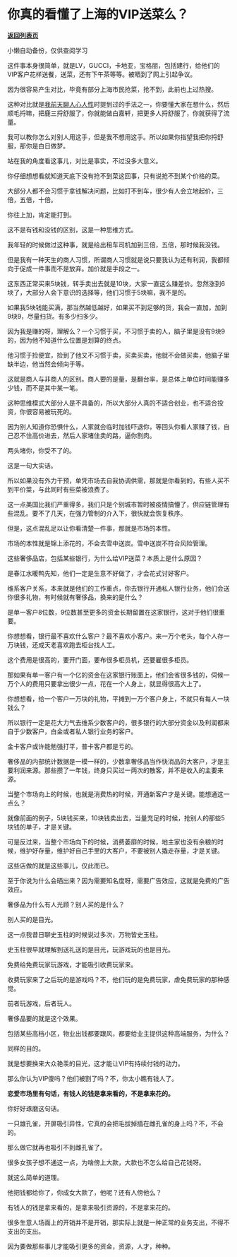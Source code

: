 # 你真的看懂了上海的VIP送菜么？

[**返回列表页**](/gzh/记忆承载)

小懒自动备份，仅供查阅学习

这件事本身很简单，就是LV，GUCCI，卡地亚，宝格丽，包括建行，给他们的VIP客户花样送餐，送菜，还有下午茶等等。被晒到了网上引起争议。

  

因为很容易产生对比，毕竟有部分上海市民抢菜，抢不到，此前也上过热搜。

  

这种对比就是[我前天聊人心人性](http://mp.weixin.qq.com/s?__biz=MzU0MjYwNDU2Mw==&mid=2247504731&idx=1&sn=d723768de91f3141afc58fec60b8dd3e&chksm=fb1abf27cc6d363134fcb14b03bd41de2be9a58e755ced44770641aedeaa1cbce2dab800db79&scene=21#wechat_redirect)时提到过的手法之一，你要懂大家在想什么，然后顺毛捋嘛，把鹿三捋舒服了，你就能做白嘉轩，把更多人捋舒服了，你就获得了流量。  

  

我可以教你怎么对别人用这手，但是我不想用这手。所以如果你指望我把你捋舒服，那你是白日做梦。  

  

站在我的角度看这事儿，对比是事实，不过没多大意义。  

  

你仔细想想看就知道天底下没有抢不到菜这回事，只有说抢不到某个价格的菜。  

  

大部分人都不会习惯于拿钱解决问题，比如打不到车，很少有人会立地起价，三倍，五倍，十倍。  

  

你往上加，肯定能打到。

  

这不是有钱和没钱的区别，这是一种思维方式。  

  

我年轻的时候做过这种事，就是给出租车司机加到三倍，五倍，那时候我没钱。  

  

但是我有一种天生的商人习惯，所谓商人习惯就是说只要我认为还有利润，我都倾向于促成一件事而不是放弃。加价就是手段之一。  

  

这东西正常买来5块钱，转手卖出去就是10块，大家一直这么赚差价。忽然涨到6块了，大部分人会下意识的选择等，他们习惯于5块嘛，我不是的。  

  

如果我5块钱能买满，那当然越低越好，如果买不到足够的货，我会一直加，加到9块9，尽量扫货。有多少扫多少。

  

因为我是赚的呀，理解么？一个习惯于买，不习惯于卖的人，脑子里是没有9块9的，因为他不知道什么位置是划算的终点。  

  

他习惯于捡便宜，捡到了他又不习惯于卖，买卖买卖，他就不会做买卖，他脑子里缺半边，他当然会倾向于等。

  

这就是商人与非商人的区别。商人要的是量，是翻台率，是总体上单位时间能赚多少钱，而不是其中某一笔。

  

这种思维模式大部分人是不具备的，所以大部分人真的不适合创业，也不适合投资，你很容易被玩死的。  

  

因为别人知道你恐惧什么，人家就会临时加钱吓退你，等回头你看人家赚了钱，自己忍不住高价进去，然后人家堵住卖的路，逼你割肉。

  

两头堵你，你受不了的。

  

这是一句大实话。  

  

所以如果没有外力干预，单凭市场去自我协调供需，那就是你看到的，有些人买不到平价菜，与此同时有些菜被浪费了。  

  

这一点美国比我们严重得多，我们只是个别城市暂时被疫情搞懵了，供应链管理有些混乱。要不了几天，在强力管制的介入下，很快就会恢复秩序。  

  

但是，这点混乱足以让你看清楚一件事，那就是市场的本性。  

  

市场的本性就是锦上添花的，不会去雪中送炭。雪中送炭不符合风险管理。

  

这些奢侈品店，包括某些银行，为什么给VIP送菜？本质上是什么原因？  

  

是春江水暖鸭先知，他们一定是生意不好做了，才会花式讨好客户。

  

维系客户关系，本来就是他们的工作重点，你去银行开通私人银行业务，他们会送你很多礼物，有时候就有奢侈品，换来的是什么？  

  

是单一客户8位数，9位数甚至更多的资金长期留置在这家银行，这对于他们很重要。

  

你想想看，银行最不喜欢什么客户？最不喜欢小客户。来一万个老头，每个人存一万块钱，还成天老喜欢跑去柜台找人工。  

  

这个费用是很高的，要开门面，要布很多柜员机，还要雇很多柜员。  

  

那如果有单一客户有一个亿的资金在这家银行账面上，他们会省很多钱的，伺候一万个人的费用只要拿出很少一点，花在一个人身上，就显得很高大上了。  

  

你想想看，给一个客户一万块的礼物，平摊到一万个客户身上，不就只有每人一块钱么？  

  

所以银行一定是花大力气去维系少数客户的，很多银行的大部分资金以及利润都来自于少数客户，白金或者私人银行业务的客户。  

  

金卡客户或许能勉强打平，普卡客户都是亏的。

  

奢侈品的内部统计数据是一模一样的，少数拿奢侈品当作快消品的大客户，才是主要利润来源。那些攒了一年钱，终身只买过一两次的散客，并不是收入的主要来源。  

  

当整个市场向上的时候，也就是消费热的时候，开通新客户才是关键。能想通这一点么？  

  

就像前面的例子，5块钱买来，10块钱卖出去，当量充足的时候，抢别人的那些5块钱的单子，才是关键。  

  

可是反过来，当整个市场向下的时候，消费萎靡的时候，地主家也没有余粮的时候，维护好存量，维护好自己手里的大客户，不要被别人撬走存量，才是关键。  

  

这些店做的就是这些事儿，仅此而已。  

  

至于你说为什么会晒出来？因为需要知名度呀，需要广告效应，这就是免费的广告效应。  

  

奢侈品为什么有人光顾？别人买的是什么？  

  

别人买的是目光。

  

这一点我昔日聊史玉柱的时候说过多次，万物皆史玉柱。

  

史玉柱很早就理解到送礼送的是目光，玩游戏玩的也是目光。

  

免费给免费玩家玩游戏，才能吸引收费玩家来。

  

收费玩家来了之后玩的是游戏吗？不，他们玩的是免费玩家，虐免费玩家的那种感觉。

  

前者玩游戏，后者玩人。  

  

奢侈品要的就是这个效果。  

  

包括某些高档小区，物业出钱都要跟风，都要给业主提供这种高端服务，为什么？

  

同样的目的。

  

就是想要换来大众艳羡的目光，这才能让VIP有持续付钱的动力。  

  

那么你认为VIP傻吗？他们被割了吗？不，你太小瞧有钱人了。  

  

 **恋爱市场里有句话，有钱人的钱是拿来看的，不是拿来花的。**

  

你好好琢磨这句话。  

  

一只雄孔雀，开屏吸引异性，它真的会把毛拔掉插在雌孔雀的身上吗？不，不会的。

  

那么做它就再也吸引不到雌孔雀了。  

  

很多女孩子想不通这一点，为啥傍上大款，大款也不怎么给自己花钱呀。  

  

就这么简单的道理。  

  

他把钱都给你了，你成女大款了，他呢？还有人傍他么？  

  

有钱人的钱是拿来看的，是拿来吸引资源的，不是拿来花的。

  

很多生意人场面上的开销并不是开销，那实际上就是一种正常的业务支出，不得不支出的支出。  

  

因为要做那些事儿才能吸引更多的资金，资源，人才，种种。


